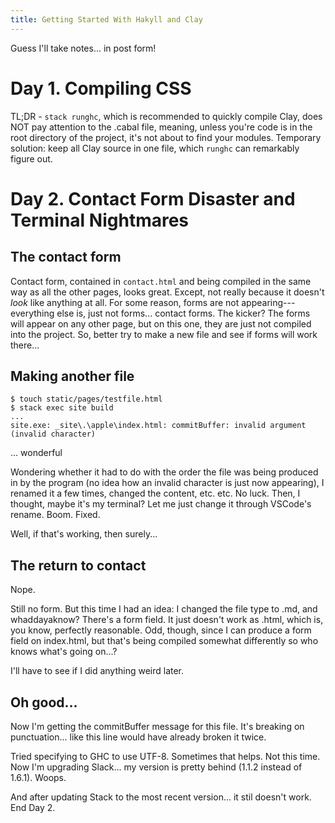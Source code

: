 ```yaml
---
title: Getting Started With Hakyll and Clay
---
```


Guess I'll take notes... in post form!

# Day 1. Compiling CSS

TL;DR - `stack runghc`, which is recommended to quickly compile Clay, does NOT pay attention to the .cabal file, meaning, unless you're code is in the root directory of the project, it's not about to find your modules. Temporary solution: keep all Clay source in one file, which `runghc` can remarkably figure out.

# Day 2. Contact Form Disaster and Terminal Nightmares

## The contact form

Contact form, contained in `contact.html` and being compiled in the same way as all the other pages, looks great. Except, not really because it doesn't _look_ like anything at all. For some reason, forms are not appearing---everything else is, just not forms... contact forms. The kicker? The forms will appear on any other page, but on this one, they are just not compiled into the project. So, better try to make a new file and see if forms will work there...

## Making another file

```
$ touch static/pages/testfile.html
$ stack exec site build
...
site.exe: _site\.\apple\index.html: commitBuffer: invalid argument (invalid character)
```

... wonderful

Wondering whether it had to do with the order the file was being produced in by the program (no idea how an invalid character is just now appearing), I renamed it a few times, changed the content, etc. etc. No luck. Then, I thought, maybe it's my terminal? Let me just change it through VSCode's rename. Boom. Fixed.

Well, if that's working, then surely...

## The return to contact

Nope.

Still no form. But this time I had an idea: I changed the file type to .md, and whaddayaknow? There's a form field. It just doesn't work as .html, which is, you know, perfectly reasonable. Odd, though, since I can produce a form field on index.html, but that's being compiled somewhat differently so who knows what's going on...?

I'll have to see if I did anything weird later.

## Oh good...

Now I'm getting the commitBuffer message for this file. It's breaking on punctuation... like this line would have already broken it twice.

Tried specifying to GHC to use UTF-8. Sometimes that helps. Not this time. Now I'm upgrading Slack... my version is pretty behind (1.1.2 instead of 1.6.1). Woops.

And after updating Stack to the most recent version... it stil doesn't work. End Day 2.